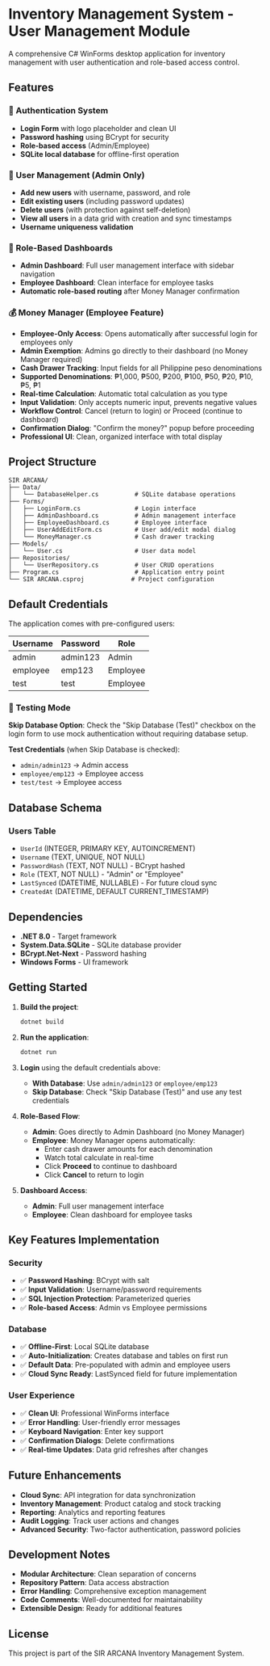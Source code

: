 # Inventory Management System - User Management Module

A comprehensive C# WinForms desktop application for inventory management with user authentication and role-based access control.

## Features

### 🔐 Authentication System
- **Login Form** with logo placeholder and clean UI
- **Password hashing** using BCrypt for security
- **Role-based access** (Admin/Employee)
- **SQLite local database** for offline-first operation

### 👥 User Management (Admin Only)
- **Add new users** with username, password, and role
- **Edit existing users** (including password updates)
- **Delete users** (with protection against self-deletion)
- **View all users** in a data grid with creation and sync timestamps
- **Username uniqueness validation**

### 🎯 Role-Based Dashboards
- **Admin Dashboard**: Full user management interface with sidebar navigation
- **Employee Dashboard**: Clean interface for employee tasks
- **Automatic role-based routing** after Money Manager confirmation

### 💰 Money Manager (Employee Feature)
- **Employee-Only Access**: Opens automatically after successful login for employees only
- **Admin Exemption**: Admins go directly to their dashboard (no Money Manager required)
- **Cash Drawer Tracking**: Input fields for all Philippine peso denominations
- **Supported Denominations**: ₱1,000, ₱500, ₱200, ₱100, ₱50, ₱20, ₱10, ₱5, ₱1
- **Real-time Calculation**: Automatic total calculation as you type
- **Input Validation**: Only accepts numeric input, prevents negative values
- **Workflow Control**: Cancel (return to login) or Proceed (continue to dashboard)
- **Confirmation Dialog**: "Confirm the money?" popup before proceeding
- **Professional UI**: Clean, organized interface with total display

## Project Structure

```
SIR ARCANA/
├── Data/
│   └── DatabaseHelper.cs          # SQLite database operations
├── Forms/
│   ├── LoginForm.cs               # Login interface
│   ├── AdminDashboard.cs          # Admin management interface
│   ├── EmployeeDashboard.cs       # Employee interface
│   ├── UserAddEditForm.cs         # User add/edit modal dialog
│   └── MoneyManager.cs            # Cash drawer tracking
├── Models/
│   └── User.cs                    # User data model
├── Repositories/
│   └── UserRepository.cs          # User CRUD operations
├── Program.cs                     # Application entry point
└── SIR ARCANA.csproj             # Project configuration
```

## Default Credentials

The application comes with pre-configured users:

| Username | Password | Role    |
|----------|----------|---------|
| admin    | admin123 | Admin   |
| employee | emp123   | Employee|
| test     | test     | Employee|

### 🧪 Testing Mode

**Skip Database Option**: Check the "Skip Database (Test)" checkbox on the login form to use mock authentication without requiring database setup.

**Test Credentials** (when Skip Database is checked):
- `admin/admin123` → Admin access
- `employee/emp123` → Employee access  
- `test/test` → Employee access

## Database Schema

### Users Table
- `UserId` (INTEGER, PRIMARY KEY, AUTOINCREMENT)
- `Username` (TEXT, UNIQUE, NOT NULL)
- `PasswordHash` (TEXT, NOT NULL) - BCrypt hashed
- `Role` (TEXT, NOT NULL) - "Admin" or "Employee"
- `LastSynced` (DATETIME, NULLABLE) - For future cloud sync
- `CreatedAt` (DATETIME, DEFAULT CURRENT_TIMESTAMP)

## Dependencies

- **.NET 8.0** - Target framework
- **System.Data.SQLite** - SQLite database provider
- **BCrypt.Net-Next** - Password hashing
- **Windows Forms** - UI framework

## Getting Started

1. **Build the project**:
   ```bash
   dotnet build
   ```

2. **Run the application**:
   ```bash
   dotnet run
   ```

3. **Login** using the default credentials above:
   - **With Database**: Use `admin/admin123` or `employee/emp123`
   - **Skip Database**: Check "Skip Database (Test)" and use any test credentials

4. **Role-Based Flow**:
   - **Admin**: Goes directly to Admin Dashboard (no Money Manager)
   - **Employee**: Money Manager opens automatically:
     - Enter cash drawer amounts for each denomination
     - Watch total calculate in real-time
     - Click **Proceed** to continue to dashboard
     - Click **Cancel** to return to login

5. **Dashboard Access**:
   - **Admin**: Full user management interface
   - **Employee**: Clean dashboard for employee tasks

## Key Features Implementation

### Security
- ✅ **Password Hashing**: BCrypt with salt
- ✅ **Input Validation**: Username/password requirements
- ✅ **SQL Injection Protection**: Parameterized queries
- ✅ **Role-based Access**: Admin vs Employee permissions

### Database
- ✅ **Offline-First**: Local SQLite database
- ✅ **Auto-Initialization**: Creates database and tables on first run
- ✅ **Default Data**: Pre-populated with admin and employee users
- ✅ **Cloud Sync Ready**: LastSynced field for future implementation

### User Experience
- ✅ **Clean UI**: Professional WinForms interface
- ✅ **Error Handling**: User-friendly error messages
- ✅ **Keyboard Navigation**: Enter key support
- ✅ **Confirmation Dialogs**: Delete confirmations
- ✅ **Real-time Updates**: Data grid refreshes after changes

## Future Enhancements

- **Cloud Sync**: API integration for data synchronization
- **Inventory Management**: Product catalog and stock tracking
- **Reporting**: Analytics and reporting features
- **Audit Logging**: Track user actions and changes
- **Advanced Security**: Two-factor authentication, password policies

## Development Notes

- **Modular Architecture**: Clean separation of concerns
- **Repository Pattern**: Data access abstraction
- **Error Handling**: Comprehensive exception management
- **Code Comments**: Well-documented for maintainability
- **Extensible Design**: Ready for additional features

## License

This project is part of the SIR ARCANA Inventory Management System.
